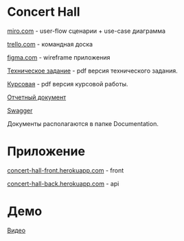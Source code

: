 # Concert Hall

[miro.com](https://miro.com/app/board/o9J_lP1PC-o=/) - user-flow сценарии + use-case диаграмма

[trello.com](https://trello.com/b/l7tDDMEY/concerts) - командная доска

[figma.com](https://www.figma.com/file/jRCLEFUmrdsGJOOGchYVRE/App-wireframe?node-id=0%3A1) - wireframe приложения

[Техническое задание](https://github.com/kathiir/concert-tickets/blob/main/Documentation/%D0%A2%D0%B5%D1%85%D0%BD%D0%B8%D1%87%D0%B5%D1%81%D0%BA%D0%BE%D0%B5%20%D0%B7%D0%B0%D0%B4%D0%B0%D0%BD%D0%B8%D0%B5.pdf) - pdf версия технического задания.

[Курсовая](https://github.com/kathiir/concert-tickets/blob/main/Documentation/%D0%9A%D1%83%D1%80%D1%81%D0%BE%D0%B2%D0%B0%D1%8F_%D0%B0%D1%82%D1%822.pdf) - pdf версия курсовой работы.

[Отчетный документ](https://github.com/kathiir/concert-tickets/blob/main/Documentation/%D0%9E%D1%82%D1%87%D0%B5%D1%82%D0%BD%D1%8B%D0%B9%20%D0%B4%D0%BE%D0%BA%D1%83%D0%BC%D0%B5%D0%BD%D1%82.pdf)

[Swagger](https://app.swaggerhub.com/apis-docs/kathiir/ConcertHallApi/1.0.0)

Документы располагаются в папке Documentation.

# Приложение

[concert-hall-front.herokuapp.com](https://concert-hall-front.herokuapp.com/) - front

[concert-hall-back.herokuapp.com](https://concert-hall-back.herokuapp.com/concerts) - api

# Демо

[Видео](https://drive.google.com/file/d/1shVogPnqZXSquo5FvBLFNWAXKGXKJDi8/view?usp=sharing)

